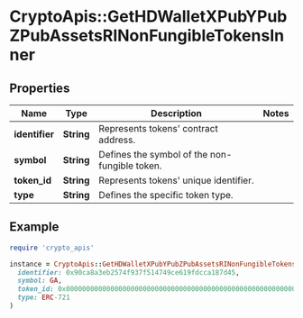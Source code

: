 # CryptoApis::GetHDWalletXPubYPubZPubAssetsRINonFungibleTokensInner

## Properties

| Name | Type | Description | Notes |
| ---- | ---- | ----------- | ----- |
| **identifier** | **String** | Represents tokens&#39; contract address. |  |
| **symbol** | **String** | Defines the symbol of the non-fungible token. |  |
| **token_id** | **String** | Represents tokens&#39; unique identifier. |  |
| **type** | **String** | Defines the specific token type. |  |

## Example

```ruby
require 'crypto_apis'

instance = CryptoApis::GetHDWalletXPubYPubZPubAssetsRINonFungibleTokensInner.new(
  identifier: 0x90ca8a3eb2574f937f514749ce619fdcca187d45,
  symbol: GA,
  token_id: 0x000000000000000000000000000000000000000000000000000000000000195b,
  type: ERC-721
)
```

